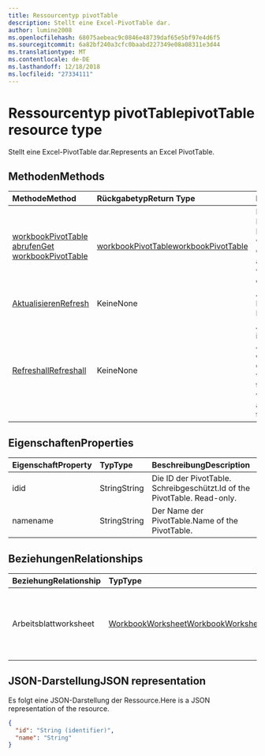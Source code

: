 ```yaml
---
title: Ressourcentyp pivotTable
description: Stellt eine Excel-PivotTable dar.
author: lumine2008
ms.openlocfilehash: 68075aebeac9c0846e48739daf65e5bf97e4d6f5
ms.sourcegitcommit: 6a82bf240a3cfc0baabd227349e08a08311e3d44
ms.translationtype: MT
ms.contentlocale: de-DE
ms.lasthandoff: 12/18/2018
ms.locfileid: "27334111"
---
```

# <a name="pivottable-resource-type"></a><span data-ttu-id="71364-103">Ressourcentyp pivotTable</span><span class="sxs-lookup"><span data-stu-id="71364-103">pivotTable resource type</span></span>

<span data-ttu-id="71364-104">Stellt eine Excel-PivotTable dar.</span><span class="sxs-lookup"><span data-stu-id="71364-104">Represents an Excel PivotTable.</span></span>

## <a name="methods"></a><span data-ttu-id="71364-105">Methoden</span><span class="sxs-lookup"><span data-stu-id="71364-105">Methods</span></span>

| <span data-ttu-id="71364-106">Methode</span><span class="sxs-lookup"><span data-stu-id="71364-106">Method</span></span>           | <span data-ttu-id="71364-107">Rückgabetyp</span><span class="sxs-lookup"><span data-stu-id="71364-107">Return Type</span></span>    |<span data-ttu-id="71364-108">Beschreibung</span><span class="sxs-lookup"><span data-stu-id="71364-108">Description</span></span>|
|:---------------|:--------|:----------|
|[<span data-ttu-id="71364-109">workbookPivotTable abrufen</span><span class="sxs-lookup"><span data-stu-id="71364-109">Get workbookPivotTable</span></span>](../api/workbookpivottable-get.md) | [<span data-ttu-id="71364-110">workbookPivotTable</span><span class="sxs-lookup"><span data-stu-id="71364-110">workbookPivotTable</span></span>](workbookpivottable.md) |<span data-ttu-id="71364-111">Dient zum Lesen der Eigenschaften und der Beziehungen des workbookPivotTable-Objekts.</span><span class="sxs-lookup"><span data-stu-id="71364-111">Read properties and relationships of workbookPivotTable object.</span></span>|
|[<span data-ttu-id="71364-112">Aktualisieren</span><span class="sxs-lookup"><span data-stu-id="71364-112">Refresh</span></span>](../api/workbookpivottable-refresh.md)|<span data-ttu-id="71364-113">Keine</span><span class="sxs-lookup"><span data-stu-id="71364-113">None</span></span>|<span data-ttu-id="71364-114">Aktualisiert die PivotTable.</span><span class="sxs-lookup"><span data-stu-id="71364-114">Refreshes the PivotTable.</span></span> |
|[<span data-ttu-id="71364-115">Refreshall</span><span class="sxs-lookup"><span data-stu-id="71364-115">Refreshall</span></span>](../api/workbookpivottable-refreshall.md)|<span data-ttu-id="71364-116">Keine</span><span class="sxs-lookup"><span data-stu-id="71364-116">None</span></span>|<span data-ttu-id="71364-p101">Aktualisiert alle Tabellen im gegebenen Arbeitsblatt. Beachten Sie, dass diese Aktion nur für die PivotTable-Sammlung verfügbar ist.</span><span class="sxs-lookup"><span data-stu-id="71364-p101">Refresh all tables within given worksheet. Note that this action is available only on the pivot table collection.</span></span>|

## <a name="properties"></a><span data-ttu-id="71364-119">Eigenschaften</span><span class="sxs-lookup"><span data-stu-id="71364-119">Properties</span></span>
| <span data-ttu-id="71364-120">Eigenschaft</span><span class="sxs-lookup"><span data-stu-id="71364-120">Property</span></span>     | <span data-ttu-id="71364-121">Typ</span><span class="sxs-lookup"><span data-stu-id="71364-121">Type</span></span>   |<span data-ttu-id="71364-122">Beschreibung</span><span class="sxs-lookup"><span data-stu-id="71364-122">Description</span></span>|
|:---------------|:--------|:----------|
|<span data-ttu-id="71364-123">id</span><span class="sxs-lookup"><span data-stu-id="71364-123">id</span></span>|<span data-ttu-id="71364-124">String</span><span class="sxs-lookup"><span data-stu-id="71364-124">String</span></span>| <span data-ttu-id="71364-p102">Die ID der PivotTable.   Schreibgeschützt.</span><span class="sxs-lookup"><span data-stu-id="71364-p102">Id of the PivotTable.   Read-only.</span></span>|
|<span data-ttu-id="71364-127">name</span><span class="sxs-lookup"><span data-stu-id="71364-127">name</span></span>|<span data-ttu-id="71364-128">String</span><span class="sxs-lookup"><span data-stu-id="71364-128">String</span></span>|<span data-ttu-id="71364-129">Der Name der PivotTable.</span><span class="sxs-lookup"><span data-stu-id="71364-129">Name of the PivotTable.</span></span>    |

## <a name="relationships"></a><span data-ttu-id="71364-130">Beziehungen</span><span class="sxs-lookup"><span data-stu-id="71364-130">Relationships</span></span>
| <span data-ttu-id="71364-131">Beziehung</span><span class="sxs-lookup"><span data-stu-id="71364-131">Relationship</span></span> | <span data-ttu-id="71364-132">Typ</span><span class="sxs-lookup"><span data-stu-id="71364-132">Type</span></span>   |<span data-ttu-id="71364-133">Beschreibung</span><span class="sxs-lookup"><span data-stu-id="71364-133">Description</span></span>|
|:---------------|:--------|:----------|
|<span data-ttu-id="71364-134">Arbeitsblatt</span><span class="sxs-lookup"><span data-stu-id="71364-134">worksheet</span></span>|[<span data-ttu-id="71364-135">WorkbookWorksheet</span><span class="sxs-lookup"><span data-stu-id="71364-135">WorkbookWorksheet</span></span>](worksheet.md)| <span data-ttu-id="71364-p103">Das Arbeitsblatt, das die aktuelle PivotTable enthält. Schreibgeschützt.</span><span class="sxs-lookup"><span data-stu-id="71364-p103">The worksheet containing the current PivotTable. Read-only.</span></span>   |

## <a name="json-representation"></a><span data-ttu-id="71364-138">JSON-Darstellung</span><span class="sxs-lookup"><span data-stu-id="71364-138">JSON representation</span></span>
<span data-ttu-id="71364-139">Es folgt eine JSON-Darstellung der Ressource.</span><span class="sxs-lookup"><span data-stu-id="71364-139">Here is a JSON representation of the resource.</span></span>

<!-- {
  "blockType": "resource",
  "baseType": "microsoft.graph.entity",
  "optionalProperties": [

  ],
  "@odata.type": "microsoft.graph.workbookPivotTable"
}-->

```json
{
  "id": "String (identifier)",
  "name": "String"
}

```
